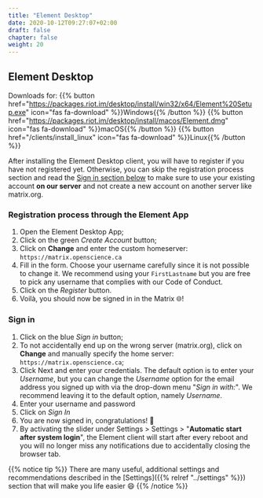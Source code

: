 ```yaml
---
title: "Element Desktop"
date: 2020-10-12T09:27:07+02:00
draft: false
chapter: false
weight: 20
---
```


## Element Desktop

Downloads for:
{{% button href="https://packages.riot.im/desktop/install/win32/x64/Element%20Setup.exe" icon="fas fa-download" %}}Windows{{% /button %}}
{{% button href="https://packages.riot.im/desktop/install/macos/Element.dmg" icon="fas fa-download" %}}macOS{{% /button %}}
{{% button href="/clients/install_linux" icon="fas fa-download" %}}Linux{{% /button %}}

After installing the Element Desktop client, you will have to register if you
have not registered yet. Otherwise, you can skip the registration process
section and read the [Sign in section below](#sign-in) to make sure to use your
existing account **on our server** and not create a new account on another
server like matrix.org.

### Registration process through the Element App

1. Open the Element Desktop App;
1. Click on the green _Create Account_ button;
1. Click on **Change** and enter the custom homeserver:
   `https://matrix.openscience.ca`
1. Fill in the form. Choose your username carefully since it is not possible to
   change it. We recommend using your `FirstLastname` but you are free to pick
   any username that complies with our Code of Conduct.
1. Click on the _Register_ button.
1. Voilà, you should now be signed in in the Matrix 🌐!

### Sign in

1. Click on the blue _Sign in_ button;
1. To not accidentally end up on the wrong server (matrix.org), click on
   **Change** and manually specify the home server:
   `https://matrix.openscience.ca`;
1. Click Next and enter your credentials. The default option is to enter your
   _Username_, but you can change the _Username_ option for the email address
   you signed up with via the drop-down menu "_Sign in with:_". We recommend
   leaving it to the default option, namely _Username_.
1. Enter your username and password
1. Click on _Sign In_
1. You are now signed in, congratulations! :tada:
1. By activating the slider under Settings > Settings > "**Automatic start after
   system login**", the Element client will start after every reboot and you
   will no longer miss any notifications due to accidentally closing the browser
   tab.

{{% notice tip %}} There are many useful, additional settings and
recommendations described in the [Settings]({{% relref "../settings" %}})
section that will make you life easier :smile: {{% /notice %}}
